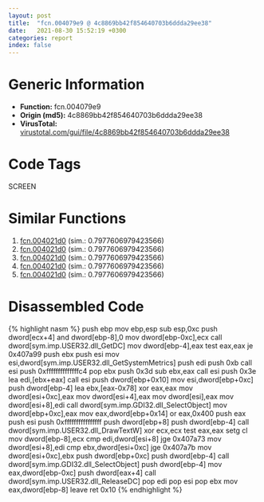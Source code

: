 ```yaml
---
layout: post
title:  "fcn.004079e9 @ 4c8869bb42f854640703b6ddda29ee38"
date:   2021-08-30 15:52:19 +0300
categories: report
index: false
---
```


# Generic Information
- **Function:** fcn.004079e9
- **Origin (md5):** 4c8869bb42f854640703b6ddda29ee38
- **VirusTotal:** [virustotal.com/gui/file/4c8869bb42f854640703b6ddda29ee38][virustotal_ref]

# Code Tags
<span class="tag" id="SCREEN">SCREEN</span>


# Similar Functions

1. [fcn.004021d0][similar_1_ref] (sim.: 0.7977606979423566)
2. [fcn.004021d0][similar_2_ref] (sim.: 0.7977606979423566)
3. [fcn.004021d0][similar_3_ref] (sim.: 0.7977606979423566)
4. [fcn.004021d0][similar_4_ref] (sim.: 0.7977606979423566)
5. [fcn.004021d0][similar_5_ref] (sim.: 0.7977606979423566)


# Disassembled Code

{% highlight nasm %}
push ebp
mov ebp,esp
sub esp,0xc
push dword[ecx+4]
and dword[ebp-8],0
mov dword[ebp-0xc],ecx
call dword[sym.imp.USER32.dll_GetDC]
mov dword[ebp-4],eax
test eax,eax
je 0x407a99
push ebx
push esi
mov esi,dword[sym.imp.USER32.dll_GetSystemMetrics]
push edi
push 0xb
call esi
push 0xffffffffffffffc4
pop ebx
push 0x3d
sub ebx,eax
call esi
push 0x3e
lea edi,[ebx+eax]
call esi
push dword[ebp+0x10]
mov esi,dword[ebp+0xc]
push dword[ebp-4]
lea ebx,[eax-0x78]
xor eax,eax
mov dword[esi+0xc],eax
mov dword[esi+4],eax
mov dword[esi],eax
mov dword[esi+8],edi
call dword[sym.imp.GDI32.dll_SelectObject]
mov dword[ebp+0xc],eax
mov eax,dword[ebp+0x14]
or eax,0x400
push eax
push esi
push 0xffffffffffffffff
push dword[ebp+8]
push dword[ebp-4]
call dword[sym.imp.USER32.dll_DrawTextW]
xor ecx,ecx
test eax,eax
setg cl
mov dword[ebp-8],ecx
cmp edi,dword[esi+8]
jge 0x407a73
mov dword[esi+8],edi
cmp ebx,dword[esi+0xc]
jge 0x407a7b
mov dword[esi+0xc],ebx
push dword[ebp+0xc]
push dword[ebp-4]
call dword[sym.imp.GDI32.dll_SelectObject]
push dword[ebp-4]
mov eax,dword[ebp-0xc]
push dword[eax+4]
call dword[sym.imp.USER32.dll_ReleaseDC]
pop edi
pop esi
pop ebx
mov eax,dword[ebp-8]
leave
ret 0x10
{% endhighlight %}


[similar_1_ref]: /report/fcn.004021d0@146b14fc12cf789043a79d4f548a23bf
[similar_2_ref]: /report/fcn.004021d0@5eead96f991d1eaa139e848643009945
[similar_3_ref]: /report/fcn.004021d0@bed9ebae5dcb4fc234ee0bdf6551cea7
[similar_4_ref]: /report/fcn.004021d0@0c9813ad67afad78a02241f0c1f94624
[similar_5_ref]: /report/fcn.004021d0@3d7f25d788af3e7f7707a736ac852465
[virustotal_ref]: https://www.virustotal.com/gui/file/4c8869bb42f854640703b6ddda29ee38
